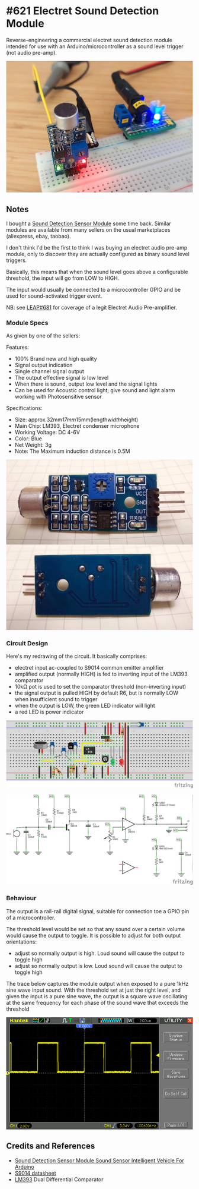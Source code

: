 # #621 Electret Sound Detection Module

Reverse-engineering a commercial electret sound detection module intended for use with an Arduino/microcontroller as a sound level trigger (not audio pre-amp).

![Build](./assets/ElectretSoundDetectionModule_build.jpg?raw=true)

## Notes

I bought a [Sound Detection Sensor Module](https://www.aliexpress.com/item/32607737910.html)
some time back. Similar modules are available from many sellers on the usual marketplaces (aliexpress, ebay, taobao).

I don't think I'd be the first to think I was buying an electret audio pre-amp module,
only to discover they are actually configured as binary sound level triggers.

Basically, this means that when the sound level goes above a configurable threshold, the input will go from LOW to HIGH.

The input would usually be connected to a microcontroller GPIO and be used for sound-activated trigger event.

NB: see [LEAP#681](../ElectretPreamp) for coverage of a legit Electret Audio Pre-amplifier.

### Module Specs

As given by one of the sellers:

Features:

* 100% Brand new and high quality
* Signal output indication
* Single channel signal output
* The output effective signal is low level
* When there is sound, output low level and the signal lights
* Can be used for Acoustic control light; give sound and light alarm working with Photosensitive sensor

Specifications:

* Size: approx.32mm*17mm*15mm(length*width*height)
* Main Chip: LM393, Electret condenser microphone
* Working Voltage: DC 4-6V
* Color: Blue
* Net Weight: 3g
* Note: The Maximum induction distance is 0.5M

![module](./assets/module.jpg?raw=true)

### Circuit Design

Here's my redrawing of the circuit. It basically comprises:

* electret input ac-coupled to S9014 common emitter amplifier
* amplified output (normally HIGH) is fed to inverting input of the LM393 comparator
* 10kΩ pot is used to set the comparator threshold (non-inverting input)
* the signal output is pulled HIGH by default R6, but is normally LOW when insufficient sound to trigger
* when the output is LOW, the green LED indicator will light
* a red LED is power indicator

![bb](./assets/ElectretSoundDetectionModule_bb.jpg?raw=true)

![schematic](./assets/ElectretSoundDetectionModule_schematic.jpg?raw=true)

### Behaviour

The output is a rail-rail digital signal, suitable for connection toe a GPIO pin of a microcontroller.

The threshold level would be set so that any sound over a certain volume would cause the output to toggle.
It is possible to adjust for both output orientations:

* adjust so normally output is high. Loud sound will cause the output to toggle high
* adjust so normally output is low. Loud sound will cause the output to toggle high

The trace below captures the module output when exposed to a pure 1kHz sine wave input sound.
With the threshold set at just the right level, and given the input is a pure sine wave,
the output is a square wave oscillating at the same frequency for each phase of the sound wave that exceeds the threshold

![scope](./assets/scope.gif?raw=true)

## Credits and References

* [Sound Detection Sensor Module Sound Sensor Intelligent Vehicle For Arduino](https://www.aliexpress.com/item/32607737910.html)
* [S9014 datasheet](https://www.futurlec.com/Transistors/S9014.shtml)
* [LM393](http://www.ti.com/product/LM393) Dual Differential Comparator
